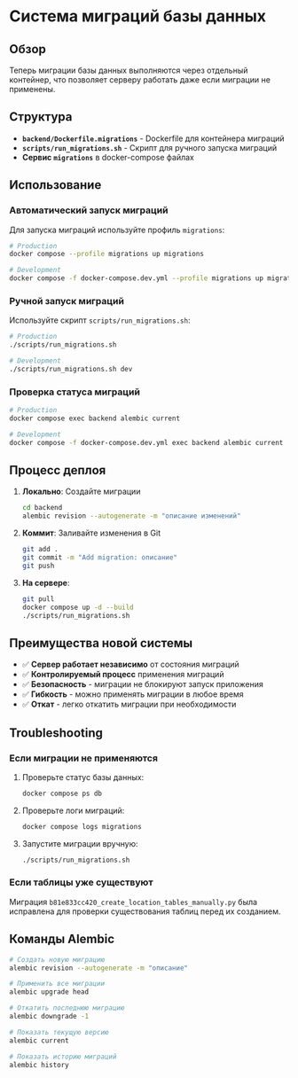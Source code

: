 # Система миграций базы данных

## Обзор

Теперь миграции базы данных выполняются через отдельный контейнер, что позволяет серверу работать даже если миграции не применены.

## Структура

- **`backend/Dockerfile.migrations`** - Dockerfile для контейнера миграций
- **`scripts/run_migrations.sh`** - Скрипт для ручного запуска миграций
- **Сервис `migrations`** в docker-compose файлах

## Использование

### Автоматический запуск миграций

Для запуска миграций используйте профиль `migrations`:

```bash
# Production
docker compose --profile migrations up migrations

# Development
docker compose -f docker-compose.dev.yml --profile migrations up migrations
```

### Ручной запуск миграций

Используйте скрипт `scripts/run_migrations.sh`:

```bash
# Production
./scripts/run_migrations.sh

# Development
./scripts/run_migrations.sh dev
```

### Проверка статуса миграций

```bash
# Production
docker compose exec backend alembic current

# Development
docker compose -f docker-compose.dev.yml exec backend alembic current
```

## Процесс деплоя

1. **Локально**: Создайте миграции
   ```bash
   cd backend
   alembic revision --autogenerate -m "описание изменений"
   ```

2. **Коммит**: Заливайте изменения в Git
   ```bash
   git add .
   git commit -m "Add migration: описание"
   git push
   ```

3. **На сервере**: 
   ```bash
   git pull
   docker compose up -d --build
   ./scripts/run_migrations.sh
   ```

## Преимущества новой системы

- ✅ **Сервер работает независимо** от состояния миграций
- ✅ **Контролируемый процесс** применения миграций
- ✅ **Безопасность** - миграции не блокируют запуск приложения
- ✅ **Гибкость** - можно применять миграции в любое время
- ✅ **Откат** - легко откатить миграции при необходимости

## Troubleshooting

### Если миграции не применяются

1. Проверьте статус базы данных:
   ```bash
   docker compose ps db
   ```

2. Проверьте логи миграций:
   ```bash
   docker compose logs migrations
   ```

3. Запустите миграции вручную:
   ```bash
   ./scripts/run_migrations.sh
   ```

### Если таблицы уже существуют

Миграция `b81e833cc420_create_location_tables_manually.py` была исправлена для проверки существования таблиц перед их созданием.

## Команды Alembic

```bash
# Создать новую миграцию
alembic revision --autogenerate -m "описание"

# Применить все миграции
alembic upgrade head

# Откатить последнюю миграцию
alembic downgrade -1

# Показать текущую версию
alembic current

# Показать историю миграций
alembic history
```
